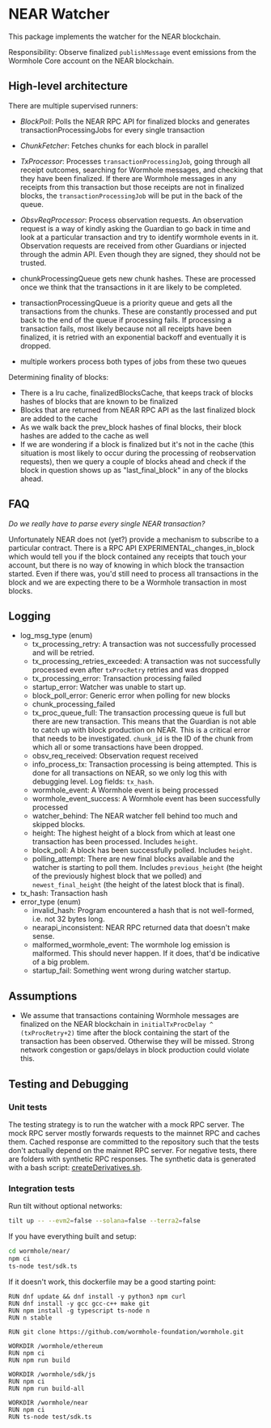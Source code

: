 # NEAR Watcher

This package implements the watcher for the NEAR blockchain.

Responsibility: Observe finalized `publishMessage` event emissions from the Wormhole Core account on the NEAR blockchain.

## High-level architecture

There are multiple supervised runners:

- _BlockPoll_: Polls the NEAR RPC API for finalized blocks and generates transactionProcessingJobs for every single transaction
- _ChunkFetcher_: Fetches chunks for each block in parallel
- _TxProcessor_: Processes `transactionProcessingJob`, going through all receipt outcomes, searching for Wormhole messages, and checking that they have been finalized. If there are Wormhole messages in any receipts from this transaction but those receipts are not in finalized blocks, the `transactionProcessingJob` will be put in the back of the queue.
- _ObsvReqProcessor_: Process observation requests. An observation request is a way of kindly asking the Guardian to go back in time and look at a particular transaction and try to identify wormhole events in it. Observation requests are received from other Guardians or injected through the admin API. Even though they are signed, they should not be trusted.

- chunkProcessingQueue gets new chunk hashes.
  These are processed once we think that the transactions in it are likely to be completed.
- transactionProcessingQueue is a priority queue and gets all the transactions from the chunks.
  These are constantly processed and put back to the end of the queue if processing fails.
  If processing a transaction fails, most likely because not all receipts have been finalized, it is retried with an exponential backoff and eventually it is dropped.
- multiple workers process both types of jobs from these two queues

Determining finality of blocks:

- There is a lru cache, finalizedBlocksCache, that keeps track of blocks hashes of blocks that are known to be finalized
- Blocks that are returned from NEAR RPC API as the last finalized block are added to the cache
- As we walk back the prev_block hashes of final blocks, their block hashes are added to the cache as well
- If we are wondering if a block is finalized but it's not in the cache (this situation is most likely to occur
  during the processing of reobservation requests), then we query a couple of blocks ahead and check if the block in
  question shows up as "last_final_block" in any of the blocks ahead.

## FAQ

_Do we really have to parse every single NEAR transaction?_

Unfortunately NEAR does not (yet?) provide a mechanism to subscribe to a particular contract.
There is a RPC API EXPERIMENTAL_changes_in_block which would tell you if the block contained any receipts that touch your account, but there is no way of knowing in which block the transaction started. Even if there was, you'd still need to process all transactions in the block and we are expecting there to be a Wormhole transaction in most blocks.

## Logging

- log_msg_type (enum)
  - tx_processing_retry: A transaction was not successfully processed and will be retried.
  - tx_processing_retries_exceeded: A transaction was not successfully processed even after `txProcRetry` retries and was dropped
  - tx_processing_error: Transaction processing failed
  - startup_error: Watcher was unable to start up.
  - block_poll_error: Generic error when polling for new blocks
  - chunk_processing_failed
  - tx_proc_queue_full: The transaction processing queue is full but there are new transaction. This means that the Guardian is not able to catch up with block production on NEAR. This is a critical error that needs to be investigated. `chunk_id` is the ID of the chunk from which all or some transactions have been dropped.
  - obsv_req_received: Observation request received
  - info_process_tx: Transaction processing is being attempted. This is done for all transactions on NEAR, so we only log this with debugging level. Log fields: `tx_hash`.
  - wormhole_event: A Wormhole event is being processed
  - wormhole_event_success: A Wormhole event has been successfully processed
  - watcher_behind: The NEAR watcher fell behind too much and skipped blocks.
  - height: The highest height of a block from which at least one transaction has been processed. Includes `height`.
  - block_poll: A block has been successfully polled. Includes `height`.
  - polling_attempt: There are new final blocks available and the watcher is starting to poll them. Includes `previous_height` (the height of the previously highest block that we polled) and `newest_final_height` (the height of the latest block that is final).
- tx_hash: Transaction hash
- error_type (enum)
  - invalid_hash: Program encountered a hash that is not well-formed, i.e. not 32 bytes long.
  - nearapi_inconsistent: NEAR RPC returned data that doesn't make sense.<!-- cspell:disable-line -->
  - malformed_wormhole_event: The wormhole log emission is malformed. This should never happen. If it does, that'd be indicative of a big problem.
  - startup_fail: Something went wrong during watcher startup.

## Assumptions

- We assume that transactions containing Wormhole messages are finalized on the NEAR blockchain in `initialTxProcDelay ^ (txProcRetry+2)` time after the block containing the start of the transaction has been observed. Otherwise they will be missed. Strong network congestion or gaps/delays in block production could violate this.

## Testing and Debugging

### Unit tests

The testing strategy is to run the watcher with a mock RPC server. The mock RPC server mostly forwards requests to the mainnet RPC and caches them. Cached response are committed to the repository such that the tests don't actually depend on the mainnet RPC server.
For negative tests, there are folders with synthetic RPC responses. The synthetic data is generated with a bash script: [createDerivatives.sh](nearapi/mock/createDeriviates.sh).

### Integration tests

Run tilt without optional networks:

```sh
tilt up -- --evm2=false --solana=false --terra2=false
```

If you have everything built and setup:

```sh
cd wormhole/near/
npm ci
ts-node test/sdk.ts
```

If it doesn't work, this dockerfile may be a good starting point:

```docker
RUN dnf update && dnf install -y python3 npm curl
RUN dnf install -y gcc gcc-c++ make git
RUN npm install -g typescript ts-node n
RUN n stable

RUN git clone https://github.com/wormhole-foundation/wormhole.git

WORKDIR /wormhole/ethereum
RUN npm ci
RUN npm run build

WORKDIR /wormhole/sdk/js
RUN npm ci
RUN npm run build-all

WORKDIR /wormhole/near
RUN npm ci
RUN ts-node test/sdk.ts
```
